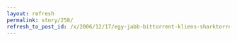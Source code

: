 ```yaml
---
layout: refresh
permalink: story/258/
refresh_to_post_id: /x/2006/12/17/egy-jabb-bittorrent-kliens-sharktorrent
---
```

